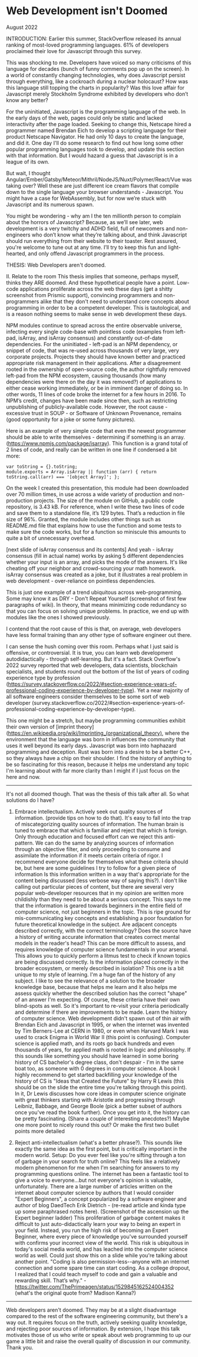 # Web Development isn't Doomed
August 2022

INTRODUCTION: 
Earlier this summer, StackOverflow released its annual ranking of most-loved programming languages. 61% of developers proclaimed their love for Javascript through this survey. 

This was shocking to me. Developers have voiced so many criticisms of this language for decades (bunch of funny comments pop up on the screen). In a world of constantly changing technologies, why does Javascript persist through everything, like a cockroach during a nuclear holocaust? How was this language still topping the charts in popularity? Was this love affair for Javascript merely Stockholm Syndrome exhibited by developers who don’t know any better? 

For the uninitiated, Javascript is the programming language of the web. In the early days of the web, pages could only be static and lacked interactivity after the page loaded. Seeking to change this, Netscape hired a programmer named Brendan Eich to develop a scripting language for their product Netscape Navigator. He had only 10 days to create the language, and did it. One day I'll do some research to find out how long some other popular programming languages took to develop, and update this section with that information. But I would hazard a guess that Javascript is in a league of its own. 

But wait, I thought Angular/Ember/Gatsby/Meteor/Mithril/NodeJS/Nuxt/Polymer/React/Vue was taking over? Well these are just different ice cream flavors that compile down to the single language your browser understands - Javascript. You might have a case for WebAssembly, but for now we’re stuck with Javascript and its numerous spawn. 

You might be wondering - why am I the ten millionth person to complain about the horrors of Javascript? Because, as we’ll see later, web development is a very twitchy and ADHD field, full of newcomers and non-engineers who don’t know what they’re talking about, and think Javascript should run everything from their website to their toaster. Rest assured, you're welcome to tune out at any time. I’ll try to keep this fun and light-hearted, and only offend Javascript programmers in the process.

THESIS: 
Web Developers aren't doomed. 

II. Relate to the room
This thesis implies that someone, perhaps myself, thinks they ARE doomed. And these hypothetical people have a point. Low-code applications proliferate across the web these days (get a shitty screenshot from Prismic support), convincing programmers and non-programmers alike that they don't need to understand core concepts about programming in order to be a competent developer. This is tautological, and is a reason nothing seems to make sense in web development these days. 

NPM modules continue to spread across the entire observable universe, infecting every single code-base with pointless code (examples from left-pad, isArray, and isArray consensus) and constantly out-of-date dependencies. For the uninitiated - left-pad is an NPM dependency, or snippet of code, that was re-used across thousands of very large, very corporate projects. Projects they should have known better and practiced appropriate risk management in their applications. After a disagreement rooted in the ownership of open-source code, the author rightfully removed left-pad from the NPM ecosystem, causing thousands (how many dependencies were there on the day it was removed?) of applications to either cease working immediately, or be in imminent danger of doing so. In other words, 11 lines of code broke the internet for a few hours in 2016. To NPM’s credit, changes have been made since then, such as restricting unpublishing of publicly-available code. However, the root cause - excessive trust in SOUP - or Software of Unknown Provenance, remains (good opportunity for a joke or some funny pictures).

Here is an example of very simple code that even the newest programmer should be able to write themselves - determining if something is an array. (https://www.npmjs.com/package/isarray). This function is a grand total of 2 lines of code, and really can be written in one line if condensed a bit more:  
```
var toString = {}.toString;
module.exports = Array.isArray || function (arr) { return toString.call(arr) === '[object Array]'; };
```

On the week I created this presentation, this module had been downloaded over 70 million times, in use across a wide variety of production and non-production projects. The size of the module on GitHub, a public code repository, is 3.43 kB. For reference, when I write these two lines of code and save them to a standalone file, it’s 129 bytes. That’s a reduction in file size of 96%. Granted, the module includes other things such as README.md file that explains how to use the function and some tests to make sure the code works, but for a function so miniscule this amounts to quite a bit of unnecessary overhead. 

[next slide of isArray consensus and its contents]
And yeah - isArray consensus (fill in actual name) works by asking 5 different dependencies whether your input is an array, and picks the mode of the answers. It's like cheating off your neighbor and crowd-sourcing your math homework. isArray consensus was created as a joke, but it illustrates a real problem in web development - over-reliance on pointless dependencies. 

This is just one example of a trend ubiquitous across web-programming. Some may know it as DRY - Don't Repeat Yourself (screenshot of first few paragraphs of wiki). In theory, that means minimizing code redundancy so that you can focus on solving unique problems. In practice, we end up with modules like the ones I showed previously.

I contend that the root cause of this is that, on average, web developers have less formal training than any other type of software engineer out there.

I can sense the hush coming over this room. Perhaps what I just said is offensive, or controversial. It is true, you can learn web development autodidactically - through self-learning. But it's a fact. Stack Overflow's 2022 survey reported that web developers, data scientists, blockchain specialists, and students round out the bottom of the list of years of coding experience type by profession (https://survey.stackoverflow.co/2022/#section-experience-years-of-professional-coding-experience-by-developer-type). Yet a near majority of all software engineers consider themselves to be some sort of web developer (survey.stackoverflow.co/2022/#section-experience-years-of-professional-coding-experience-by-developer-type).

This one might be a stretch, but maybe programming communities exhibit their own version of [imprint theory](https://en.wikipedia.org/wiki/Imprinting_(organizational_theory), where the environment that the language was born in influences the community that uses it well beyond its early days. Javascript was born into haphazard programming and deception. Rust was born into a desire to be a better C++, so they always have a chip on their shoulder. I find the history of anything to be so fascinating for this reason, because it helps me understand any topic I'm learning about with far more clarity than I might if I just focus on the here and now.

-----

It's not all doomed though. That was the thesis of this talk after all. So what solutions do I have?

1. Embrace intellectualism. 
Actively seek out quality sources of information. (provide tips on how to do that). It's easy to fall into the trap of miscategorizing quality sources of information. The human brain is tuned to embrace that which is familiar and reject that which is foreign. Only through education and focused effort can we reject this anti-pattern. We can do the same by analyzing sources of information through an objective filter, and only proceeding to consume and assimilate the information if it meets certain criteria of rigor. I recommend everyone decide for themselves what these criteria should be, but here are some guidelines I try to follow for a given piece of information
Is this information written in a way that's appropriate for the content being discussed (less verbose way of saying this?). I don't like calling out particular pieces of content, but there are several very popular web-developer resources that in my opinion are written more childishly than they need to be about a serious concept. This says to me that the information is geared towards beginners in the entire field of computer science, not just beginners in the topic. This is ripe ground for mis-communicating key concepts and establishing a poor foundation for future theoretical knowledge in the subject.
Are adjacent concepts described correctly, with the correct terminology? 
Does the source have a history of writing accurate information that creates correct mental models in the reader's head? This can be more difficult to assess, and requires knowledge of computer science fundamentals in your arsenal. This allows you to quickly perform a litmus test to check if known topics are being discussed correctly.
Is the information placed correctly in the broader ecosystem, or merely described in isolation? This one is a bit unique to my style of learning. I'm a huge fan of the history of any subject. I like to see the relevance of a solution to the broader knowledge base, because that helps me learn and it also helps me assess quickly whether the described solution has the correct "shape" of an answer I'm expecting. 
Of course, these criteria have their own blind-spots as well. So it's important to re-visit your criteria periodically and determine if there are improvements to be made.
Learn the history of computer science. Web development didn't spawn out of thin air with Brendan Eich and Javascript in 1995, or when the internet was invented by Tim Berners-Lee at CERN in 1980, or even when Harvard Mark I was used to crack Enigma in World War II (this point is confusing). Computer science is applied math, and its roots go back hundreds and even thousands of years, for applied math is rooted in logic and philosophy. If this sounds like something you should have learned in some boring history of CS bachelor's degree class, don't despair - I'm in the same boat too, as someone with 0 degrees in computer science. A book I highly recommend to get started backfilling your knowledge of the history of CS is "Ideas that Created the Future" by Harry R Lewis (this should be on the slide the entire time you're talking through this point). In it, Dr Lewis discusses how core ideas in computer science originate with great thinkers starting with Aristotle and progressing through Leibniz, Babbage, and George Boole (pick a better subset of authors once you've read the book further). Once you get into it, the history can be pretty fascinating. (Share a couple of interesting anecdotes?) 
Maybe one more point to nicely round this out? Or make the first two bullet points more detailed

2. Reject anti-intellectualism (what's a better phrase?). This sounds like exactly the same idea as the first point, but is critically important in the modern world. 
Setup: Do you ever feel like you're sifting through a ton of garbage in your search for truth online? This feels like a relatively modern phenomenon for me when I'm searching for answers to my programming questions online. The internet has been a fantastic tool to give a voice to everyone...but not everyone's opinion is valuable, unfortunately. There are a large number of articles written on the internet about computer science by authors that I would consider "Expert Beginners", a concept popularized by a software engineer and author of blog DaedTech Erik Dietrich - (re-read article and kinda type up some paraphrased notes here).
(Screenshot of the ascension up the Expert beginner ladder) This proliferation of garbage content makes it difficult to just auto-didactically learn your way to being an expert in your field. Instead, you run the high risk of becoming an Expert Beginner, where every piece of knowledge you've surrounded yourself with confirms your incorrect view of the world. This risk is ubiquitous in today's social media world, and has leached into the computer science world as well.
Could just show this on a slide while you're talking about another point. "Coding is also permission-less--anyone with an internet connection and some spare time can start coding. As a college dropout, I realized that I could teach myself to code and gain a valuable and rewarding skill. That’s why." - https://twitter.com/ThePrimeagen/status/1529845162524004352 (what's the original quote from? Madison Kanna?)


----

Web developers aren't doomed. They may be at a slight disadvantage compared to the rest of the software engineering community, but there's a way out. It requires focus on the truth, actively seeking quality knowledge, and rejecting poor sources of information. By extension, I hope this talk motivates those of us who write or speak about web programming to up our game a little bit and raise the overall quality of discussion in our community. Thank you. 


